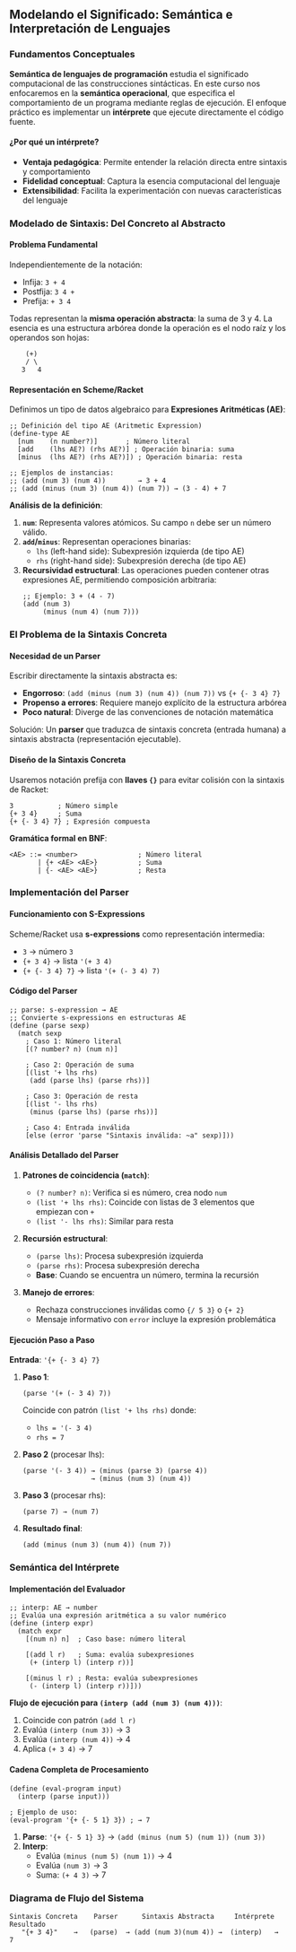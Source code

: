 ## Modelando el Significado: Semántica e Interpretación de Lenguajes

### Fundamentos Conceptuales
**Semántica de lenguajes de programación** estudia el significado computacional de las construcciones sintácticas. En este curso nos enfocaremos en la **semántica operacional**, que especifica el comportamiento de un programa mediante reglas de ejecución. El enfoque práctico es implementar un **intérprete** que ejecute directamente el código fuente.

#### ¿Por qué un intérprete?
- **Ventaja pedagógica**: Permite entender la relación directa entre sintaxis y comportamiento
- **Fidelidad conceptual**: Captura la esencia computacional del lenguaje
- **Extensibilidad**: Facilita la experimentación con nuevas características del lenguaje

### Modelado de Sintaxis: Del Concreto al Abstracto

#### Problema Fundamental
Independientemente de la notación:
- Infija: `3 + 4`
- Postfija: `3 4 +`
- Prefija: `+ 3 4`

Todas representan la **misma operación abstracta**: la suma de 3 y 4. La esencia es una estructura arbórea donde la operación es el nodo raíz y los operandos son hojas:

```
    (+)
    / \
   3   4
```

#### Representación en Scheme/Racket
Definimos un tipo de datos algebraico para **Expresiones Aritméticas (AE)**:

```racket
;; Definición del tipo AE (Aritmetic Expression)
(define-type AE
  [num    (n number?)]       ; Número literal
  [add    (lhs AE?) (rhs AE?)] ; Operación binaria: suma
  [minus  (lhs AE?) (rhs AE?)]) ; Operación binaria: resta

;; Ejemplos de instancias:
;; (add (num 3) (num 4))        → 3 + 4
;; (add (minus (num 3) (num 4)) (num 7)) → (3 - 4) + 7
```

**Análisis de la definición**:
1. **`num`**: Representa valores atómicos. Su campo `n` debe ser un número válido.
2. **`add`/`minus`**: Representan operaciones binarias:
   - `lhs` (left-hand side): Subexpresión izquierda (de tipo AE)
   - `rhs` (right-hand side): Subexpresión derecha (de tipo AE)
3. **Recursividad estructural**: Las operaciones pueden contener otras expresiones AE, permitiendo composición arbitraria:
   ```racket
   ;; Ejemplo: 3 + (4 - 7)
   (add (num 3)
        (minus (num 4) (num 7)))
   ```

### El Problema de la Sintaxis Concreta

#### Necesidad de un Parser
Escribir directamente la sintaxis abstracta es:
- **Engorroso**: `(add (minus (num 3) (num 4)) (num 7))` vs `{+ {- 3 4} 7}`
- **Propenso a errores**: Requiere manejo explícito de la estructura arbórea
- **Poco natural**: Diverge de las convenciones de notación matemática

Solución: Un **parser** que traduzca de sintaxis concreta (entrada humana) a sintaxis abstracta (representación ejecutable).

#### Diseño de la Sintaxis Concreta
Usaremos notación prefija con **llaves `{}`** para evitar colisión con la sintaxis de Racket:
```racket
3           ; Número simple
{+ 3 4}     ; Suma
{+ {- 3 4} 7} ; Expresión compuesta
```

**Gramática formal en BNF**:
```bnf
<AE> ::= <number>               ; Número literal
       | {+ <AE> <AE>}          ; Suma
       | {- <AE> <AE>}          ; Resta
```

### Implementación del Parser

#### Funcionamiento con S-Expressions
Scheme/Racket usa **s-expressions** como representación intermedia:
- `3` → número `3`
- `{+ 3 4}` → lista `'(+ 3 4)`
- `{+ {- 3 4} 7}` → lista `'(+ (- 3 4) 7)`

#### Código del Parser
```racket
;; parse: s-expression → AE
;; Convierte s-expressions en estructuras AE
(define (parse sexp)
  (match sexp
    ; Caso 1: Número literal
    [(? number? n) (num n)]
    
    ; Caso 2: Operación de suma
    [(list '+ lhs rhs) 
     (add (parse lhs) (parse rhs))]
    
    ; Caso 3: Operación de resta
    [(list '- lhs rhs)
     (minus (parse lhs) (parse rhs))]
    
    ; Caso 4: Entrada inválida
    [else (error 'parse "Sintaxis inválida: ~a" sexp)]))
```

#### Análisis Detallado del Parser
1. **Patrones de coincidencia (`match`)**:
   - `(? number? n)`: Verifica si es número, crea nodo `num`
   - `(list '+ lhs rhs)`: Coincide con listas de 3 elementos que empiezan con `+`
   - `(list '- lhs rhs)`: Similar para resta

2. **Recursión estructural**:
   - `(parse lhs)`: Procesa subexpresión izquierda
   - `(parse rhs)`: Procesa subexpresión derecha
   - **Base**: Cuando se encuentra un número, termina la recursión

3. **Manejo de errores**:
   - Rechaza construcciones inválidas como `{/ 5 3}` o `{+ 2}`
   - Mensaje informativo con `error` incluye la expresión problemática

#### Ejecución Paso a Paso
**Entrada**: `'{+ {- 3 4} 7}`

1. **Paso 1**: 
   ```racket
   (parse '(+ (- 3 4) 7))
   ```
   Coincide con patrón `(list '+ lhs rhs)` donde:
   - `lhs = '(- 3 4)`
   - `rhs = 7`

2. **Paso 2** (procesar lhs):
   ```racket
   (parse '(- 3 4)) → (minus (parse 3) (parse 4)) 
                    → (minus (num 3) (num 4))
   ```

3. **Paso 3** (procesar rhs):
   ```racket
   (parse 7) → (num 7)
   ```

4. **Resultado final**:
   ```racket
   (add (minus (num 3) (num 4)) (num 7))
   ```

### Semántica del Intérprete

#### Implementación del Evaluador
```racket
;; interp: AE → number
;; Evalúa una expresión aritmética a su valor numérico
(define (interp expr)
  (match expr
    [(num n) n]  ; Caso base: número literal
    
    [(add l r)   ; Suma: evalúa subexpresiones
     (+ (interp l) (interp r))]
    
    [(minus l r) ; Resta: evalúa subexpresiones
     (- (interp l) (interp r))]))
```

**Flujo de ejecución para `(interp (add (num 3) (num 4)))`**:
1. Coincide con patrón `(add l r)`
2. Evalúa `(interp (num 3))` → 3
3. Evalúa `(interp (num 4))` → 4
4. Aplica `(+ 3 4)` → 7

#### Cadena Completa de Procesamiento
```racket
(define (eval-program input)
  (interp (parse input)))

; Ejemplo de uso:
(eval-program '{+ {- 5 1} 3}) ; → 7
```
1. **Parse**: `'{+ {- 5 1} 3}` → `(add (minus (num 5) (num 1)) (num 3))`
2. **Interp**: 
   - Evalúa `(minus (num 5) (num 1))` → 4
   - Evalúa `(num 3)` → 3
   - Suma: `(+ 4 3)` → 7

### Diagrama de Flujo del Sistema
```
Sintaxis Concreta    Parser      Sintaxis Abstracta     Intérprete     Resultado
   "{+ 3 4}"    →   (parse)  → (add (num 3)(num 4)) →  (interp)   →      7
```